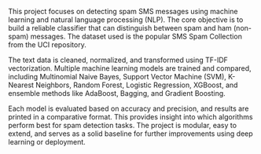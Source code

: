 This project focuses on detecting spam SMS messages using machine learning and natural language processing (NLP). The core objective is to build a reliable classifier that can distinguish between spam and ham (non-spam) messages. The dataset used is the popular SMS Spam Collection from the UCI repository.

The text data is cleaned, normalized, and transformed using TF-IDF vectorization. Multiple machine learning models are trained and compared, including Multinomial Naive Bayes, Support Vector Machine (SVM), K-Nearest Neighbors, Random Forest, Logistic Regression, XGBoost, and ensemble methods like AdaBoost, Bagging, and Gradient Boosting.

Each model is evaluated based on accuracy and precision, and results are printed in a comparative format. This provides insight into which algorithms perform best for spam detection tasks. The project is modular, easy to extend, and serves as a solid baseline for further improvements using deep learning or deployment.
